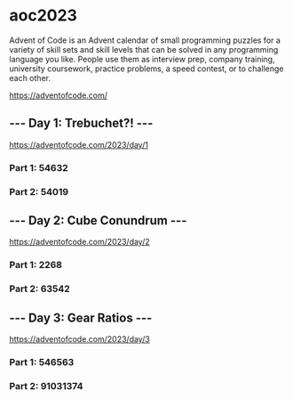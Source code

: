 # aoc2023
Advent of Code is an Advent calendar of small programming puzzles for a variety of skill sets and skill levels that can be solved in any programming language you like. People use them as interview prep, company training, university coursework, practice problems, a speed contest, or to challenge each other.

https://adventofcode.com/

## --- Day 1: Trebuchet?! --- 
https://adventofcode.com/2023/day/1
### Part 1: 54632
### Part 2: 54019

## --- Day 2: Cube Conundrum ---
https://adventofcode.com/2023/day/2
### Part 1: 2268
### Part 2: 63542

## --- Day 3: Gear Ratios ---
https://adventofcode.com/2023/day/3
### Part 1: 546563
### Part 2: 91031374
